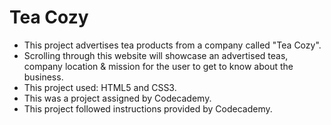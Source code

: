# Tea Cozy

- This project advertises tea products from a company called "Tea Cozy".
- Scrolling through this website will showcase an advertised teas, company location & mission for the user to get to know about the business.
- This project used: HTML5 and CSS3.
- This was a project assigned by Codecademy.
- This project followed instructions provided by Codecademy.
